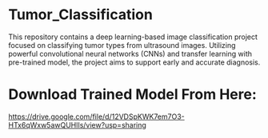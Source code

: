 # Tumor_Classification
This repository contains a deep learning-based image classification project focused on classifying tumor types from ultrasound images. Utilizing powerful convolutional neural networks (CNNs) and transfer learning with pre-trained model, the project aims to support early and accurate diagnosis.

# Download Trained Model From Here:
https://drive.google.com/file/d/12VDSpKWK7em7O3-HTx6qWxw5awQUHlIs/view?usp=sharing
